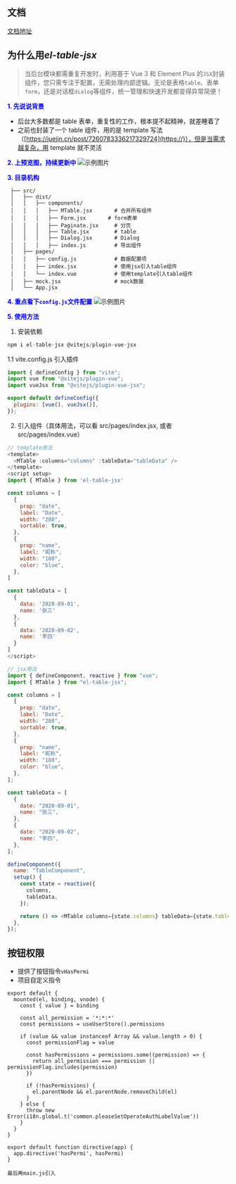 ## 文档
<a href="https://dandan228.github.io/vue3-eltable-jsx/components/MTable/">文档地址</a>

## 为什么用*el-table-jsx*

> 当后台模块都需重复开发时，利用基于 Vue 3 和 Element Plus 的`JSX`封装组件，您只需专注于配置，无需处理内部逻辑。无论是表格`table`、表单`form`，还是对话框`dialog`等组件，统一管理和快速开发都变得异常简便！

**<span style="color:blue;">1. 先说说背景</span>**

- 后台大多数都是 table 表单，重复性的工作，根本提不起精神，就差睡着了
- 之前也封装了一个 table 组件，用的是 template 写法（[https://juejin.cn/post/7260783336217329724](https://)），但是当需求越复杂，用 template 就不灵活

**<span style="color:blue;">2. 上预览图，持续更新中</span>**
![示例图片](./public/image.png)

**<span style="color:blue;">3. 目录机构</span>**

```
 ├── src/
 │   ├── dist/
 │   │   ├── components/
 │   │   │   ├── MTable.jsx       # 合并所有组件
 │   │   │   ├── Form.jsx       # form表单
 │   │   │   ├── Paginate.jsx     # 分页
 │   │   │   ├── Table.jsx        # table
 │   │   │   ├── Dialog.jsx       # Dialog
 │   │   │   ├── index.js         # 导出组件
 │   ├── pages/
 │   │   ├── config.js            # 数据配置项
 │   │   ├── index.jsx            # 使用jsx引入table组件
 │   │   └── index.vue            # 使用template引入table组件
 │   ├── mock.jsx                 # mock数据
 │   └── App.jsx

```

**<span style="color:blue;">4. 重点看下`config.js`文件配置</span>**
![示例图片](./public/info.png)

**<span style="color:blue;">5. 使用方法</span>**

1. 安装依赖

```js
npm i el-table-jsx @vitejs/plugin-vue-jsx
```

1.1 vite.config.js 引入插件

```js
import { defineConfig } from "vite";
import vue from "@vitejs/plugin-vue";
import vueJsx from "@vitejs/plugin-vue-jsx";

export default defineConfig({
  plugins: [vue(), vueJsx()],
});
```

2. 引入组件（具体用法，可以看 src/pages/index.jsx, 或者 src/pages/index.vue）

```js
// template用法
<template>
  <MTable :columns="columns" :tableData="tableData" />
</template>
<script setup>
import { MTable } from 'el-table-jsx'

const columns = [
  {
    prop: "date",
    label: "Date",
    width: "280",
    sortable: true,
  },
  {
    prop: "name",
    label: "昵称",
    width: "180",
    color: "blue",
  },
]

const tableData = [
  {
    data: '2020-09-01',
    name: '张三'
  },
  {
    data: '2020-09-02',
    name: '李四'
  }
]
</script>
```

```js
// jsx用法
import { defineComponent, reactive } from "vue";
import { MTable } from "el-table-jsx";

const columns = [
  {
    prop: "date",
    label: "Date",
    width: "280",
    sortable: true,
  },
  {
    prop: "name",
    label: "昵称",
    width: "180",
    color: "blue",
  },
];

const tableData = [
  {
    date: "2020-09-01",
    name: "张三",
  },
  {
    date: "2020-09-02",
    name: "李四",
  },
];

defineComponent({
  name: "TableComponent",
  setup() {
    const state = reactive({
      columns,
      tableData,
    });

    return () => <MTable columns={state.columns} tableData={state.tableData} />;
  },
});
```

## 按钮权限
- 提供了按钮指令`vHasPermi`
- 项目自定义指令

```
export default {
  mounted(el, binding, vnode) {
    const { value } = binding

    const all_permission = '*:*:*'
    const permissions = useUserStore().permissions

    if (value && value instanceof Array && value.length > 0) {
      const permissionFlag = value

      const hasPermissions = permissions.some((permission) => {
        return all_permission === permission || permissionFlag.includes(permission)
      })

      if (!hasPermissions) {
        el.parentNode && el.parentNode.removeChild(el)
      }
    } else {
      throw new Error(i18n.global.t('common.pleaseSetOperateAuthLabelValue'))
    }
  }
}

export default function directive(app) {
  app.directive('hasPermi', hasPermi)
}

最后再main.js引入
```
